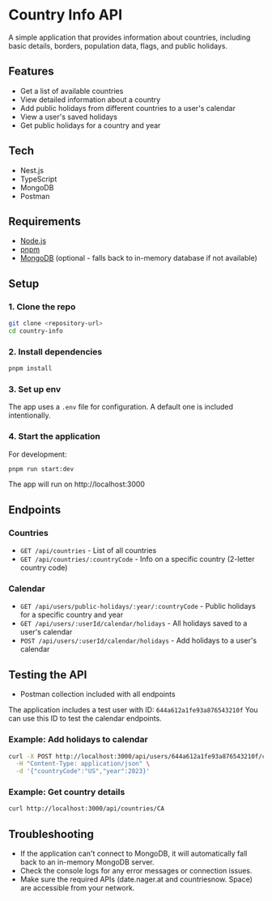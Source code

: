# Country Info API

A simple application that provides information about countries, including basic details, borders, population data, flags, and public holidays.

## Features

- Get a list of available countries
- View detailed information about a country
- Add public holidays from different countries to a user's calendar
- View a user's saved holidays
- Get public holidays for a country and year

## Tech

- Nest.js
- TypeScript
- MongoDB
- Postman

## Requirements

- [Node.js](https://nodejs.org/en/)
- [pnpm](https://pnpm.io/installation)
- [MongoDB](https://www.mongodb.com/try/download/community) (optional - falls back to in-memory database if not available)

## Setup

### 1. Clone the repo

```bash
git clone <repository-url>
cd country-info
```

### 2. Install dependencies

```bash
pnpm install
```

### 3. Set up env

The app uses a `.env` file for configuration. A default one is included intentionally.

### 4. Start the application

For development:

```bash
pnpm run start:dev
```

The app will run on http://localhost:3000

## Endpoints

### Countries

- `GET /api/countries` - List of all countries
- `GET /api/countries/:countryCode` - Info on a specific country (2-letter country code)

### Calendar

- `GET /api/users/public-holidays/:year/:countryCode` - Public holidays for a specific country and year
- `GET /api/users/:userId/calendar/holidays` - All holidays saved to a user's calendar
- `POST /api/users/:userId/calendar/holidays` - Add holidays to a user's calendar

## Testing the API

- Postman collection included with all endpoints

The application includes a test user with ID: `644a612a1fe93a876543210f`
You can use this ID to test the calendar endpoints.

### Example: Add holidays to calendar

```bash
curl -X POST http://localhost:3000/api/users/644a612a1fe93a876543210f/calendar/holidays \
  -H "Content-Type: application/json" \
  -d '{"countryCode":"US","year":2023}'
```

### Example: Get country details

```bash
curl http://localhost:3000/api/countries/CA
```

## Troubleshooting

- If the application can't connect to MongoDB, it will automatically fall back to an in-memory MongoDB server.
- Check the console logs for any error messages or connection issues.
- Make sure the required APIs (date.nager.at and countriesnow. Space) are accessible from your network.
